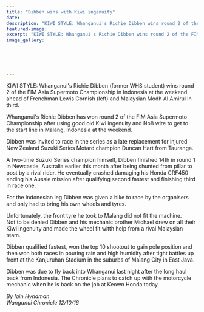 ```yaml
---
title: "Dibben wins with Kiwi ingenuity"
date: 
description: "KIWI STYLE: Whanganui's Richie Dibben wins round 2 of the FIM Asia Supermoto Championship in Indonesia at the weekend ahead of Frenchman Lewis Cornish (left) and Malaysian Modh Al Amirul in third..."
featured-image: 
excerpt: "KIWI STYLE: Whanganui's Richie Dibben wins round 2 of the FIM Asia Supermoto Championship in Indonesia at the weekend ahead of Frenchman Lewis Cornish (left) and Malaysian Modh Al Amirul in third."
image_gallery:
	
	
	
	
	
---
```


<p><span>KIWI STYLE: Whanganui's Richie Dibben (former WHS student) wins round 2 of the FIM Asia Supermoto Championship in Indonesia at the weekend ahead of Frenchman Lewis Cornish (left) and Malaysian Modh Al Amirul in third.</span></p>
<p>Whanganui's Richie Dibben has won round 2 of the FIM Asia Supermoto Championship after using good old Kiwi ingenuity and No8 wire to get to the start line in Malang, Indonesia at the weekend.</p>
<p>Dibben was invited to race in the series as a late replacement for injured New Zealand Suzuki Series Motard champion Duncan Hart from Tauranga.</p>
<p>A two-time Suzuki Series champion himself, Dibben finished 14th in round 1 in Newcastle, Australia earlier this month after being shunted from pillar to post by a rival rider. He eventually crashed damaging his Honda CRF450 ending his Aussie mission after qualifying second fastest and finishing third in race one.</p>
<p>For the Indonesian leg Dibben was given a bike to race by the organisers and only had to bring his own wheels and tyres.</p>
<p>Unfortunately, the front tyre he took to Malang did not fit the machine.<br />Not to be denied Dibben and his mechanic brother Michael drew on all their Kiwi ingenuity and made the wheel fit witth help from a rival Malaysian team.</p>
<p>Dibben qualified fastest, won the top 10 shootout to gain pole position and then won both races in pouring rain and high humidity after tight battles up front at the Kanjuruhan Stadium in the suburbs of Malang City in East Java.</p>
<p>Dibben was due to fly back into Whanganui last night after the long haul back from Indonesia. The Chronicle plans to catch up with the motorcycle mechanic when he is back on the job at Keown Honda today.</p>
<p><em>By Iain Hyndman</em><br /><em>Wanganui Chronicle 12/10/16</em></p>

